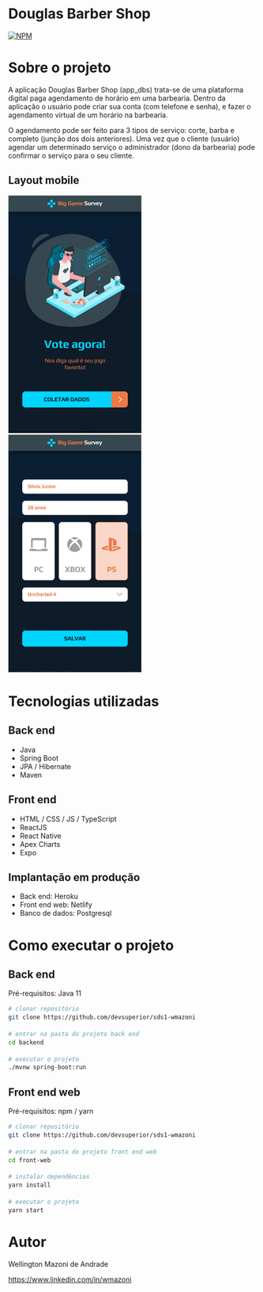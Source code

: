# Douglas Barber Shop 
[![NPM](https://img.shields.io/npm/l/react)](https://github.com/lorenzorigon/app_dbs/blob/main/LICENSE) 

# Sobre o projeto

A aplicação Douglas Barber Shop (app_dbs) trata-se de uma plataforma digital paga agendamento de horário em uma barbearia. 
Dentro da aplicação o usuário pode criar sua conta (com telefone e senha), e fazer o agendamento virtual de um horário na barbearia. 

O agendamento pode ser feito para 3 tipos de serviço: corte, barba e completo (junção dos dois anteriores).
Uma vez que o cliente (usuário) agendar um determinado serviço o administrador (dono da barbearia) pode confirmar o serviço para o seu cliente.

## Layout mobile
![Mobile 1](https://github.com/acenelio/assets/raw/main/sds1/mobile1.png) ![Mobile 2](https://github.com/acenelio/assets/raw/main/sds1/mobile2.png)


# Tecnologias utilizadas
## Back end
- Java
- Spring Boot
- JPA / Hibernate
- Maven
## Front end
- HTML / CSS / JS / TypeScript
- ReactJS
- React Native
- Apex Charts
- Expo
## Implantação em produção
- Back end: Heroku
- Front end web: Netlify
- Banco de dados: Postgresql

# Como executar o projeto

## Back end
Pré-requisitos: Java 11

```bash
# clonar repositório
git clone https://github.com/devsuperior/sds1-wmazoni

# entrar na pasta do projeto back end
cd backend

# executar o projeto
./mvnw spring-boot:run
```

## Front end web
Pré-requisitos: npm / yarn

```bash
# clonar repositório
git clone https://github.com/devsuperior/sds1-wmazoni

# entrar na pasta do projeto front end web
cd front-web

# instalar dependências
yarn install

# executar o projeto
yarn start
```

# Autor

Wellington Mazoni de Andrade

https://www.linkedin.com/in/wmazoni


